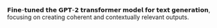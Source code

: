 𝗙𝗶𝗻𝗲-𝘁𝘂𝗻𝗲𝗱 𝘁𝗵𝗲 𝗚𝗣𝗧-𝟮 𝘁𝗿𝗮𝗻𝘀𝗳𝗼𝗿𝗺𝗲𝗿 𝗺𝗼𝗱𝗲𝗹 𝗳𝗼𝗿 𝘁𝗲𝘅𝘁 𝗴𝗲𝗻𝗲𝗿𝗮𝘁𝗶𝗼𝗻, focusing on creating coherent and contextually relevant outputs.
